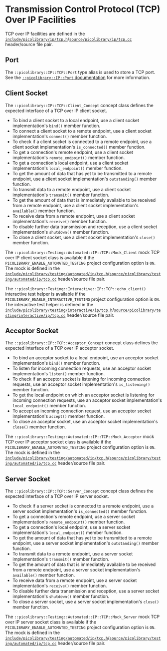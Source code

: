 # Transmission Control Protocol (TCP) Over IP Facilities
TCP over IP facilities are defined in the
[`include/picolibrary/ip/tcp.h`](https://github.com/apcountryman/picolibrary/blob/main/include/picolibrary/ip/tcp.h)/[`source/picolibrary/ip/tcp.cc`](https://github.com/apcountryman/picolibrary/blob/main/source/picolibrary/ip/tcp.cc)
header/source file pair.

## Port
The `::picolibrary::IP::TCP::Port` type alias is used to store a TCP port.
See the [`::picolibrary::IP::Port` documentation](ip.md#port) for more information.

## Client Socket
The `::picolibrary::IP::TCP::Client_Concept` concept class defines the expected interface
of a TCP over IP client socket.
- To bind a client socket to a local endpoint, use a client socket implementation's
  `bind()` member function.
- To connect a client socket to a remote endpoint, use a client socket implementation's
  `connect()` member function.
- To check if a client socket is connected to a remote endpoint, use a client socket
  implementation's `is_connected()` member function.
- To get a connection's remote endpoint, use a client socket implementation's
  `remote_endpoint()` member function.
- To get a connection's local endpoint, use a client socket implementation's
  `local_endpoint()` member function.
- To get the amount of data that has yet to be transmitted to a remote endpoint, use a
  client socket implementation's `outstanding()` member function.
- To transmit data to a remote endpoint, use a client socket implementation's `transmit()`
  member function.
- To get the amount of data that is immediately available to be received from a remote
  endpoint, use a client socket implementation's `available()` member function.
- To receive data from a remote endpoint, use a client socket implementation's `receive()`
  member function.
- To disable further data transmission and reception, use a client socket implementation's
  `shutdown()` member function.
- To close a client socket, use a client socket implementation's `close()` member
  function.

The `::picolibrary::Testing::Automated::IP::TCP::Mock_Client` mock TCP over IP client
socket class is available if the `PICOLIBRARY_ENABLE_AUTOMATED_TESTING` project
configuration option is `ON`.
The mock is defined in the
[`include/picolibrary/testing/automated/ip/tcp.h`](https://github.com/apcountryman/picolibrary/blob/main/include/picolibrary/testing/automated/ip/tcp.h)/[`source/picolibrary/testing/automated/ip/tcp.cc`](https://github.com/apcountryman/picolibrary/blob/main/source/picolibrary/testing/automated/ip/tcp.cc)
header/source file pair.

The `::picolibrary::Testing::Interactive::IP::TCP::echo_client()` interactive test helper
is available if the `PICOLIBRARY_ENABLE_INTERACTIVE_TESTING` project configuration option
is `ON`.
The interactive test helper is defined in the
[`include/picolibrary/testing/interactive/ip/tcp.h`](https://github.com/apcountryman/picolibrary/blob/main/include/picolibrary/testing/interactive/ip/tcp.h)/[`source/picolibrary/testing/interactive/ip/tcp.cc`](https://github.com/apcountryman/picolibrary/blob/main/source/picolibrary/testing/interactive/ip/tcp.cc)
header/source file pair.

## Acceptor Socket
The `::picolibrary::IP::TCP::Acceptor_Concept` concept class defines the expected
interface of a TCP over IP acceptor socket.
- To bind an acceptor socket to a local endpoint, use an acceptor socket implementation's
  `bind()` member function.
- To listen for incoming connection requests, use an acceptor socket implementation's
  `listen()` member function.
- To check if an acceptor socket is listening for incoming connection requests, use an
  acceptor socket implementation's `is_listening()` member function.
- To get the local endpoint on which an acceptor socket is listening for incoming
  connection requests, use an acceptor socket implementation's `local_endpoint()` member
  function.
- To accept an incoming connection request, use an acceptor socket implementation's
  `accept()` member function.
- To close an acceptor socket, use an acceptor socket implementation's `close()` member
  function.

The `::picolibrary::Testing::Automated::IP::TCP::Mock_Acceptor` mock TCP over IP acceptor
socket class is available if the `PICOLIBRARY_ENABLE_AUTOMATED_TESTING` project
configuration option is `ON`.
The mock is defined in the
[`include/picolibrary/testing/automated/ip/tcp.h`](https://github.com/apcountryman/picolibrary/blob/main/include/picolibrary/testing/automated/ip/tcp.h)/[`source/picolibrary/testing/automated/ip/tcp.cc`](https://github.com/apcountryman/picolibrary/blob/main/source/picolibrary/testing/automated/ip/tcp.cc)
header/source file pair.

## Server Socket
The `::picolibrary::IP::TCP::Server_Concept` concept class defines the expected interface
of a TCP over IP server socket.
- To check if a server socket is connected to a remote endpoint, use a server socket
  implementation's `is_connected()` member function.
- To get a connection's remote endpoint, use a server socket implementation's
  `remote_endpoint()` member function.
- To get a connection's local endpoint, use a server socket implementation's
  `local_endpoint()` member function.
- To get the amount of data that has yet to be transmitted to a remote endpoint, use a
  server socket implementation's `outstanding()` member function.
- To transmit data to a remote endpoint, use a server socket implementation's `transmit()`
  member function.
- To get the amount of data that is immediately available to be received from a remote
  endpoint, use a server socket implementation's `available()` member function.
- To receive data from a remote endpoint, use a server socket implementation's `receive()`
  member function.
- To disable further data transmission and reception, use a server socket implementation's
  `shutdown()` member function.
- To close a server socket, use a server socket implementation's `close()` member
  function.

The `::picolibrary::Testing::Automated::IP::TCP::Mock_Server` mock TCP over IP server
socket class is available if the `PICOLIBRARY_ENABLE_AUTOMATED_TESTING` project
configuration option is `ON`.
The mock is defined in the
[`include/picolibrary/testing/automated/ip/tcp.h`](https://github.com/apcountryman/picolibrary/blob/main/include/picolibrary/testing/automated/ip/tcp.h)/[`source/picolibrary/testing/automated/ip/tcp.cc`](https://github.com/apcountryman/picolibrary/blob/main/source/picolibrary/testing/automated/ip/tcp.cc)
header/source file pair.
